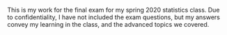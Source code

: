 This is my work for the final exam for my spring 2020 statistics class.
Due to confidentiality, I have not included the exam questions, but my
answers convey my learning in the class, and the advanced topics we covered.
